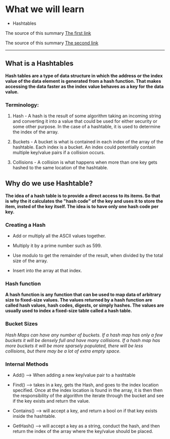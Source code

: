 # What we will learn

- Hashtables

The source of this summary [The first link](https://codefellows.github.io/common_curriculum/data_structures_and_algorithms/Code_401/class-30/resources/Hashtables.html)

The source of this summary [The second link](https://www.youtube.com/watch?v=MfhjkfocRR0)

______________________________________

## What is a Hashtables

**Hash tables are a type of data structure in which the address or the index value of the data element is generated from a hash function. That makes accessing the data faster as the index value behaves as a key for the data value.**

### Terminology:

1. Hash - A hash is the result of some algorithm taking an incoming string and converting it into a value that could be used for either security or some other purpose. In the case of a hashtable, it is used to determine the index of the array.

2. Buckets - A bucket is what is contained in each index of the array of the hashtable. Each index is a bucket. An index could potentially contain multiple key/value pairs if a collision occurs.

3. Collisions - A collision is what happens when more than one key gets hashed to the same location of the hashtable.


## Why do we use Hashtable?

**The idea of a hash table is to provide a direct access to its items. So that is why the it calculates the "hash code" of the key and uses it to store the item, insted of the key itself. The idea is to have only one hash code per key.**

### Creating a Hash

- Add or multiply all the ASCII values together.

- Multiply it by a prime number such as 599.

- Use modulo to get the remainder of the result, when divided by the total size of the array.

- Insert into the array at that index.

### Hash function

**A hash function is any function that can be used to map data of arbitrary size to fixed-size values. The values returned by a hash function are called hash values, hash codes, digests, or simply hashes. The values are usually used to index a fixed-size table called a hash table.**

### Bucket Sizes

*Hash Maps can have any number of buckets. If a hash map has only a few buckets it will be densely full and have many collisions. If a hash map has more buckets it will be more sparsely populated, there will be less collisions, but there may be a lot of extra empty space.*

### Internal Methods

- Add() --> When adding a new key/value pair to a hashtable

- Find() --> takes in a key, gets the Hash, and goes to the index location specified. Once at the index location is found in the array, it is then then the responsibility of the algorithm the iterate through the bucket and see if the key exists and return the value.

- Contains() --> will accept a key, and return a bool on if that key exists inside the hashtable.

- GetHash() --> will accept a key as a string, conduct the hash, and then return the index of the array where the key/value should be placed.

